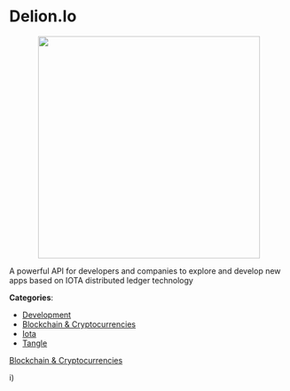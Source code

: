 # Delion.Io
<p align="center">
    <img width="400" src="https://raw.githubusercontent.com/apis-list/apis-list/apis/delion-io/logo_256x256.png" />
</p>

A powerful API for developers and companies to explore and develop new apps based on IOTA distributed ledger technology



**Categories**:
- [Development](https://github.com/apis-list/apis-list#development)
- [Blockchain & Cryptocurrencies](https://github.com/apis-list/apis-list#blockchain-and-cryptocurrencies)
- [Iota](https://github.com/apis-list/apis-list#iota)
- [Tangle](https://github.com/apis-list/apis-list#tangle)



 [Blockchain & Cryptocurrencies](https://github.com/apis-list/apis-list#blockchain-and-cryptocurrencies)



i)



